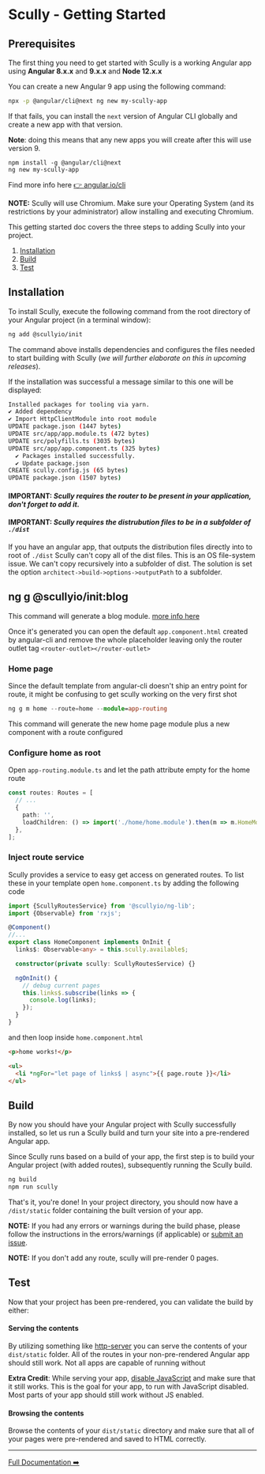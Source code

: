 # Scully - Getting Started

## Prerequisites

The first thing you need to get started with Scully is a working Angular app using **Angular 8.x.x** and **9.x.x** and **Node 12.x.x**

You can create a new Angular 9 app using the following command:

```bash
npx -p @angular/cli@next ng new my-scully-app
```

If that fails, you can install the `next` version of Angular CLI globally and create a new app with that version.

**Note**: doing this means that any new apps you will create after this will use version 9.

```
npm install -g @angular/cli@next
ng new my-scully-app
```

Find more info here [👉 angular.io/cli](https://angular.io/cli)

**NOTE:** Scully will use Chromium. Make sure your Operating System (and its restrictions by your administrator) allow installing and executing Chromium.

This getting started doc covers the three steps to adding Scully into your project.

1. [Installation](#installation)
2. [Build](#build)
3. [Test](#test)

## Installation

To install Scully, execute the following command from the root directory of your Angular project (in a terminal window):

```bash
ng add @scullyio/init
```

The command above installs dependencies and configures the files needed to start building with Scully (_we will further elaborate on this in upcoming releases_).

If the installation was successful a message similar to this one will be displayed:

```bash
Installed packages for tooling via yarn.
✔ Added dependency
✔ Import HttpClientModule into root module
UPDATE package.json (1447 bytes)
UPDATE src/app/app.module.ts (472 bytes)
UPDATE src/polyfills.ts (3035 bytes)
UPDATE src/app/app.component.ts (325 bytes)
  ✔ Packages installed successfully.
  ✔ Update package.json
CREATE scully.config.js (65 bytes)
UPDATE package.json (1507 bytes)
```

#### IMPORTANT: _Scully requires the router to be present in your application, don't forget to add it._

#### IMPORTANT: _Scully requires the distrubution files to be in a subfolder of `./dist`_

If you have an angular app, that outputs the distribution files directly into to root of `./dist` Scully can't copy all of the dist files. This is an OS file-system issue. We can't copy recursively into a subfolder of dist. The solution is set the option `architect->build->options->outputPath` to a subfolder.

## ng g @scullyio/init:blog

This command will generate a blog module. [more info here](https://github.com/scullyio/scully/blob/master/docs/blog.md)

Once it's generated you can open the default `app.component.html` created by angular-cli and remove the whole placeholder leaving only the router outlet tag `<router-outlet></router-outlet>`

### Home page

Since the default template from angular-cli doesn't ship an entry point for route, it might be confusing to get scully working on the very first shot

```ts
ng g m home --route=home --module=app-routing
```

This command will generate the new home page module plus a new component with a route configured

### Configure home as root

Open `app-routing.module.ts` and let the path attribute empty for the home route

```ts
const routes: Routes = [
  // ...
  {
    path: '',
    loadChildren: () => import('./home/home.module').then(m => m.HomeModule),
  },
];
```

### Inject route service

Scully provides a service to easy get access on generated routes. To list these in your template open `home.component.ts` by adding the following code

```ts
import {ScullyRoutesService} from '@scullyio/ng-lib';
import {Observable} from 'rxjs';

@Component()
//...
export class HomeComponent implements OnInit {
  links$: Observable<any> = this.scully.available$;

  constructor(private scully: ScullyRoutesService) {}

  ngOnInit() {
    // debug current pages
    this.links$.subscribe(links => {
      console.log(links);
    });
  }
}
```

and then loop inside `home.component.html`

```html
<p>home works!</p>

<ul>
  <li *ngFor="let page of links$ | async">{{ page.route }}</li>
</ul>
```

## Build

By now you should have your Angular project with Scully successfully installed, so let us run a Scully build and turn your site into a
pre-rendered Angular app.

Since Scully runs based on a build of your app, the first step is to build your Angular project (with added routes), subsequently running the Scully build.

```bash
ng build
npm run scully
```

That's it, you're done! In your project directory, you should now have a `/dist/static` folder containing the built version
of your app.

**NOTE:** If you had any errors or warnings during the build phase, please follow the instructions in the errors/warnings
(if applicable) or [submit an issue](https://github.com/scullyio/scully/issues/new/choose).

**NOTE:** If you don't add any route, scully will pre-render 0 pages.

## Test

Now that your project has been pre-rendered, you can validate the build by either:

#### Serving the contents

By utilizing something like [http-server](https://www.npmjs.com/package/http-server) you can serve the contents of your
`dist/static` folder. All of the routes in your non-pre-rendered Angular app should still work. Not all apps are
capable of running without

[//]: # 'Missing text for the line above'

**Extra Credit**: While serving your app, [disable JavaScript](https://developers.google.com/web/tools/chrome-devtools/javascript/disable)
and make sure that it still works. This is the goal for your app, to run with JavaScript disabled. Most parts of your app should still work without JS enabled.

#### Browsing the contents

Browse the contents of your `dist/static` directory and make sure that all of your pages were pre-rendered and saved to
HTML correctly.

---

[Full Documentation ➡️](scully.md)
